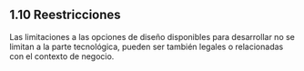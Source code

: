 ## 1.10 Reestricciones

Las limitaciones a las opciones de diseño disponibles para desarrollar
no se limitan a la parte tecnológica, pueden ser también legales o
relacionadas con el contexto de negocio.

